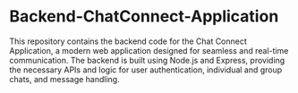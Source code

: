 # Backend-ChatConnect-Application
This repository contains the backend code for the Chat Connect Application, a modern web application designed for seamless and real-time communication. The backend is built using Node.js and Express, providing the necessary APIs and logic for user authentication, individual and group chats, and message handling.
